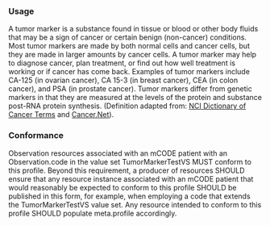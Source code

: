### Usage 

A tumor marker is a substance found in tissue or blood or other body fluids that may be a sign of cancer or certain benign (non-cancer) conditions. Most tumor markers are made by both normal cells and cancer cells, but they are made in larger amounts by cancer cells. A tumor marker may help to diagnose cancer, plan treatment, or find out how well treatment is working or if cancer has come back. Examples of tumor markers include CA-125 (in ovarian cancer), CA 15-3 (in breast cancer), CEA (in colon cancer), and PSA (in prostate cancer). Tumor markers differ from genetic markers in that they are measured at the levels of the protein and substance post-RNA protein synthesis. (Definition adapted from: [NCI Dictionary of Cancer Terms](https://www.cancer.gov/publications/dictionaries/cancer-terms/def/tumor-marker-test) and [Cancer.Net](https://www.cancer.net/navigating-cancer-care/diagnosing-cancer/tests-and-procedures/tumor-marker-tests)).

### Conformance

Observation resources associated with an mCODE patient with an Observation.code in the value set TumorMarkerTestVS MUST conform to this profile. Beyond this requirement, a producer of resources SHOULD ensure that any resource instance associated with an mCODE patient that would reasonably be expected to conform to this profile SHOULD be published in this form, for example, when employing a code that extends the TumorMarkerTestVS value set. Any resource intended to conform to this profile SHOULD populate meta.profile accordingly.
